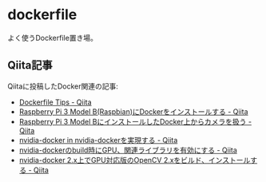 # dockerfile

よく使うDockerfile置き場。

## Qiita記事

Qiitaに投稿したDocker関連の記事:

* [Dockerfile Tips - Qiita](https://qiita.com/yuyakato/items/4e8616ad83d67e35bc5a)
* [Raspberry Pi 3 Model B(Raspbian)にDockerをインストールする - Qiita](https://qiita.com/yuyakato/items/1cdc7fa511f7767c95ac)
* [Raspberry Pi 3 Model BにインストールしたDocker上からカメラを扱う - Qiita](https://qiita.com/yuyakato/items/f5c2c86754a5b1c9504d)
* [nvidia-docker in nvidia-dockerを実現する - Qiita](https://qiita.com/yuyakato/items/1bb9f1133b636d4e57bb)
* [nvidia-dockerのbuild時にGPU、関連ライブラリを有効にする - Qiita](https://qiita.com/yuyakato/items/640ba7a6264f1c21aea7)
* [nvidia-docker 2.x上でGPU対応版のOpenCV 2.xをビルド、インストールする - Qiita](https://qiita.com/yuyakato/items/75cfccb39544d5d7e269)
